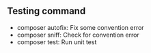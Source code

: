 ## Testing command

- composer autofix: Fix some convention error
- composer sniff: Check for convention error
- composer test: Run unit test
